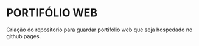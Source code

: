 # PORTIFÓLIO WEB
Criação do repositorio para guardar portifólio web que seja hospedado no github pages.